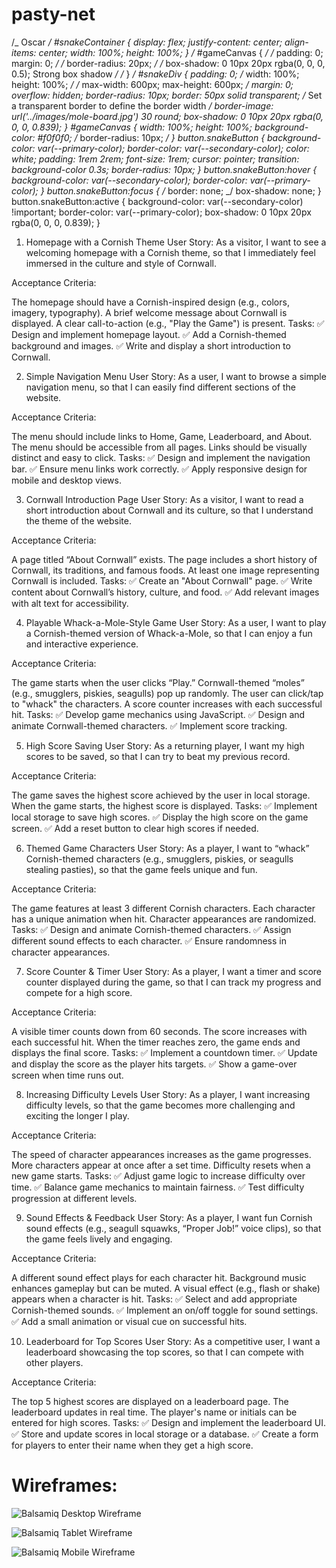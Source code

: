 # pasty-net

/_ Oscar _/
#snakeContainer {
display: flex;
justify-content: center;
align-items: center;
width: 100%;
height: 100%;
}
/_ #gameCanvas { _/
/_ padding: 0;
margin: 0; _/
/_ border-radius: 20px; _/
/_ box-shadow: 0 10px 20px rgba(0, 0, 0, 0.5); Strong box shadow _/
/_ } _/
#snakeDiv {
padding: 0;
/_ width: 100%;
height: 100%; _/
/_ max-width: 600px;
max-height: 600px; _/
margin: 0;
overflow: hidden;
border-radius: 10px;
border: 50px solid transparent; /_ Set a transparent border to define the border width _/
border-image: url('../images/mole-board.jpg') 30 round;
box-shadow: 0 10px 20px rgba(0, 0, 0, 0.839);
}
#gameCanvas {
width: 100%;
height: 100%;
background-color: #f0f0f0;
/_ border-radius: 10px; _/
}
button.snakeButton {
background-color: var(--primary-color);
border-color: var(--secondary-color);
color: white;
padding: 1rem 2rem;
font-size: 1rem;
cursor: pointer;
transition: background-color 0.3s;
border-radius: 10px;
}
button.snakeButton:hover {
background-color: var(--secondary-color);
border-color: var(--primary-color);
}
button.snakeButton:focus {
/_ border: none; _/
box-shadow: none;
}
button.snakeButton:active {
background-color: var(--secondary-color) !important;
border-color: var(--primary-color);
box-shadow: 0 10px 20px rgba(0, 0, 0, 0.839);
}

1. Homepage with a Cornish Theme
   User Story:
   As a visitor, I want to see a welcoming homepage with a Cornish theme, so that I immediately feel immersed in the culture and style of Cornwall.

Acceptance Criteria:

The homepage should have a Cornish-inspired design (e.g., colors, imagery, typography).
A brief welcome message about Cornwall is displayed.
A clear call-to-action (e.g., "Play the Game") is present.
Tasks:
✅ Design and implement homepage layout.
✅ Add a Cornish-themed background and images.
✅ Write and display a short introduction to Cornwall.

2. Simple Navigation Menu
   User Story:
   As a user, I want to browse a simple navigation menu, so that I can easily find different sections of the website.

Acceptance Criteria:

The menu should include links to Home, Game, Leaderboard, and About.
The menu should be accessible from all pages.
Links should be visually distinct and easy to click.
Tasks:
✅ Design and implement the navigation bar.
✅ Ensure menu links work correctly.
✅ Apply responsive design for mobile and desktop views.

3. Cornwall Introduction Page
   User Story:
   As a visitor, I want to read a short introduction about Cornwall and its culture, so that I understand the theme of the website.

Acceptance Criteria:

A page titled “About Cornwall” exists.
The page includes a short history of Cornwall, its traditions, and famous foods.
At least one image representing Cornwall is included.
Tasks:
✅ Create an "About Cornwall" page.
✅ Write content about Cornwall’s history, culture, and food.
✅ Add relevant images with alt text for accessibility.

4. Playable Whack-a-Mole-Style Game
   User Story:
   As a user, I want to play a Cornish-themed version of Whack-a-Mole, so that I can enjoy a fun and interactive experience.

Acceptance Criteria:

The game starts when the user clicks “Play.”
Cornwall-themed “moles” (e.g., smugglers, piskies, seagulls) pop up randomly.
The user can click/tap to "whack" the characters.
A score counter increases with each successful hit.
Tasks:
✅ Develop game mechanics using JavaScript.
✅ Design and animate Cornwall-themed characters.
✅ Implement score tracking.

5. High Score Saving
   User Story:
   As a returning player, I want my high scores to be saved, so that I can try to beat my previous record.

Acceptance Criteria:

The game saves the highest score achieved by the user in local storage.
When the game starts, the highest score is displayed.
Tasks:
✅ Implement local storage to save high scores.
✅ Display the high score on the game screen.
✅ Add a reset button to clear high scores if needed.

6. Themed Game Characters
   User Story:
   As a player, I want to “whack” Cornish-themed characters (e.g., smugglers, piskies, or seagulls stealing pasties), so that the game feels unique and fun.

Acceptance Criteria:

The game features at least 3 different Cornish characters.
Each character has a unique animation when hit.
Character appearances are randomized.
Tasks:
✅ Design and animate Cornish-themed characters.
✅ Assign different sound effects to each character.
✅ Ensure randomness in character appearances.

7. Score Counter & Timer
   User Story:
   As a player, I want a timer and score counter displayed during the game, so that I can track my progress and compete for a high score.

Acceptance Criteria:

A visible timer counts down from 60 seconds.
The score increases with each successful hit.
When the timer reaches zero, the game ends and displays the final score.
Tasks:
✅ Implement a countdown timer.
✅ Update and display the score as the player hits targets.
✅ Show a game-over screen when time runs out.

8. Increasing Difficulty Levels
   User Story:
   As a player, I want increasing difficulty levels, so that the game becomes more challenging and exciting the longer I play.

Acceptance Criteria:

The speed of character appearances increases as the game progresses.
More characters appear at once after a set time.
Difficulty resets when a new game starts.
Tasks:
✅ Adjust game logic to increase difficulty over time.
✅ Balance game mechanics to maintain fairness.
✅ Test difficulty progression at different levels.

9. Sound Effects & Feedback
   User Story:
   As a player, I want fun Cornish sound effects (e.g., seagull squawks, “Proper Job!” voice clips), so that the game feels lively and engaging.

Acceptance Criteria:

A different sound effect plays for each character hit.
Background music enhances gameplay but can be muted.
A visual effect (e.g., flash or shake) appears when a character is hit.
Tasks:
✅ Select and add appropriate Cornish-themed sounds.
✅ Implement an on/off toggle for sound settings.
✅ Add a small animation or visual cue on successful hits.

10. Leaderboard for Top Scores
    User Story:
    As a competitive user, I want a leaderboard showcasing the top scores, so that I can compete with other players.

Acceptance Criteria:

The top 5 highest scores are displayed on a leaderboard page.
The leaderboard updates in real time.
The player's name or initials can be entered for high scores.
Tasks:
✅ Design and implement the leaderboard UI.
✅ Store and update scores in local storage or a database.
✅ Create a form for players to enter their name when they get a high score.

# Wireframes:

![Balsamiq Desktop Wireframe](assets/images/wireframe-desktop.png)

![Balsamiq Tablet Wireframe](assets/images/wireframe-tablet.png)

![Balsamiq Mobile Wireframe](assets/images/wireframe-mobile.png)
